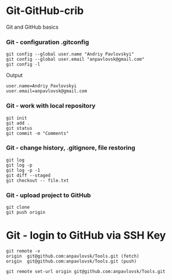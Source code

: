 # Git-GitHub-crib
Git and GitHub basics

### Git - configuration .gitconfig
````
git config --global user.name "Andriy Pavlovskyi"
git config --global user.email "anpavlovsk@gmail.com"
git config -l
````
Output
````
user.name=Andriy Pavlovskyi
user.email=anpavlovsk@gmail.com
````
### Git - work with local repository
````
git init
git add .
git status 
git commit -m "Comments"
````
### Git - change history, .gitignore, file restoring
````
git log
git log -p
git log -p -1
git diff --staged
git checkout -- file.txt
````
### Git - upload project to GitHub
````
git clone
git push origin
````
# Git - login to GitHub via SSH Key
````
git remote -v
origin	git@github.com:anpavlovsk/Tools.git (fetch)
origin	git@github.com:anpavlovsk/Tools.git (push)

git remote set-url origin git@github.com:anpavlovsk/Tools.git 
````
